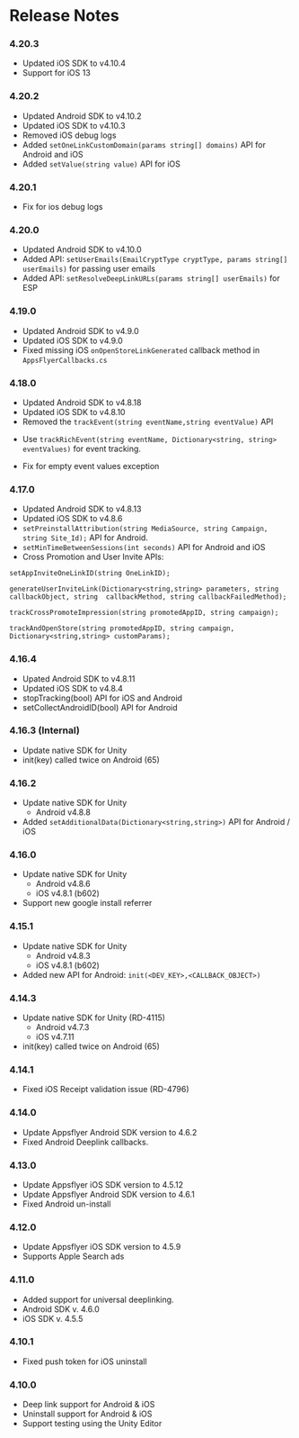 # Release Notes

### 4.20.3
* Updated iOS SDK to v4.10.4
* Support for iOS 13

### 4.20.2
* Updated Android SDK to v4.10.2
* Updated iOS SDK to v4.10.3
* Removed iOS debug logs 
* Added `setOneLinkCustomDomain(params string[] domains)` API for Android and iOS
* Added `setValue(string value)` API for iOS

### 4.20.1
* Fix for ios debug logs

### 4.20.0
* Updated Android SDK to v4.10.0
* Added API: `setUserEmails(EmailCryptType cryptType, params string[] userEmails)` for passing user emails
* Added API: `setResolveDeepLinkURLs(params string[] userEmails)` for ESP

### 4.19.0
* Updated Android SDK to v4.9.0
* Updated iOS SDK to v4.9.0
* Fixed missing iOS `onOpenStoreLinkGenerated` callback method in `AppsFlyerCallbacks.cs`

### 4.18.0
* Updated Android SDK to v4.8.18
* Updated iOS SDK to v4.8.10
* Removed the `trackEvent(string eventName,string eventValue)` API 
- Use `trackRichEvent(string eventName, Dictionary<string, string> eventValues)` for event tracking.
* Fix for empty event values exception 

### 4.17.0
* Updated Android SDK to v4.8.13
* Updated iOS SDK to v4.8.6
* `setPreinstallAttribution(string MediaSource, string Campaign, string Site_Id);` API for Android.
* `setMinTimeBetweenSessions(int seconds)` API for Android and iOS
* Cross Promotion and User Invite APIs:

 `setAppInviteOneLinkID(string OneLinkID);`

 `generateUserInviteLink(Dictionary<string,string> parameters, string callbackObject, string 
callbackMethod, string callbackFailedMethod);`

 `trackCrossPromoteImpression(string promotedAppID, string campaign);`

 `trackAndOpenStore(string promotedAppID, string campaign, Dictionary<string,string> customParams);`

### 4.16.4
* Upated Android SDK to v4.8.11 
* Updated iOS SDK to v4.8.4
* stopTracking(bool) API for iOS and Android
* setCollectAndroidID(bool) API for Android

### 4.16.3 (Internal)
* Update native SDK for Unity
* init(key) called twice on Android (65)

### 4.16.2
* Update native SDK for Unity
    * Android v4.8.8
* Added `setAdditionalData(Dictionary<string,string>)` API for Android / iOS

### 4.16.0
* Update native SDK for Unity
    * Android v4.8.6
	* iOS v4.8.1 (b602)
* Support new google install referrer   

### 4.15.1
* Update native SDK for Unity
    * Android v4.8.3
	* iOS v4.8.1 (b602)
* Added new API for Android: `init(<DEV_KEY>,<CALLBACK_OBJECT>)`   

### 4.14.3
* Update native SDK for Unity (RD-4115)   
	* Android v4.7.3
	* iOS v4.7.11
* init(key) called twice on Android (65)

### 4.14.1
* Fixed iOS Receipt validation issue (RD-4796)



### 4.14.0
* Update Appsflyer Android SDK version to 4.6.2
* Fixed Android Deeplink callbacks.



### 4.13.0
* Update Appsflyer iOS SDK version to 4.5.12
* Update Appsflyer Android SDK version to 4.6.1
* Fixed Android un-install



### 4.12.0
* Update Appsflyer iOS SDK version to 4.5.9
* Supports Apple Search ads



### 4.11.0
* Added support for universal deeplinking.
* Android SDK v. 4.6.0
* iOS SDK v. 4.5.5

### 4.10.1
* Fixed push token for iOS uninstall


### 4.10.0
* Deep link support for Android & iOS
* Uninstall support for Android & iOS
* Support testing using the Unity Editor
